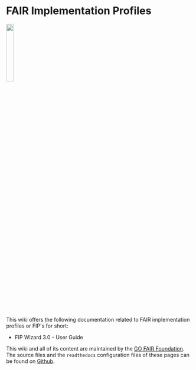 # FAIR Implementation Profiles

<p align="left"><img src="/_static/img/Official_FIP_Icon.png" width="20%"></p>

This wiki offers the following documentation related to FAIR implementation profiles or FIP's for short:

- FIP Wizard 3.0 - User Guide


This wiki and all of its content are maintained by the [GO FAIR Foundation](https://www.gofair.foundation/). The source files and the `readthedocs` configuration files of these pages can be found on [Github](https://github.com/gofair-foundation/fip).
